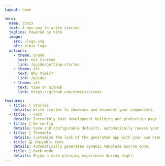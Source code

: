 ```yaml
---
layout: home

hero:
  name: Vimix
  text: A new way to write stories
  tagline: Powered by Vite
  image:
    src: /logo.svg
    alt: Vimix logo
  actions:
    - theme: brand
      text: Get Started
      link: /guide/getting-started
    - theme: alt
      text: Why Vimix?
      link: /guide/
    - theme: alt
      text: View on GitHub
      link: https://github.com/vimixjs/vimix

features:
  - title: 📖 Stories
    details: Write stories to showcase and document your components.
  - title: ⚡ Fast
    details: Incredibly fast development building and production page loading!
  - title: 🔧️ No-config
    details: Sane and configurable defaults, automatically reuses your Vite config!
  - title: 🎨 Themable
    details: Customize the look of the generated app with your own branding.
  - title: 💻️ Copyable code
    details: Automatically generates dynamic template source code!
  - title: 🌙 Dark mode
    details: Enjoy a more pleasing experience during night.
---
```

